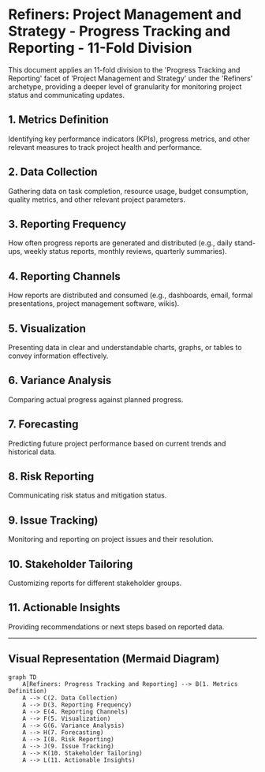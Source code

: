 # Refiners: Project Management and Strategy - Progress Tracking and Reporting - 11-Fold Division

This document applies an 11-fold division to the 'Progress Tracking and Reporting' facet of 'Project Management and Strategy' under the 'Refiners' archetype, providing a deeper level of granularity for monitoring project status and communicating updates.

## 1. Metrics Definition

Identifying key performance indicators (KPIs), progress metrics, and other relevant measures to track project health and performance.

## 2. Data Collection

Gathering data on task completion, resource usage, budget consumption, quality metrics, and other relevant project parameters.

## 3. Reporting Frequency

How often progress reports are generated and distributed (e.g., daily stand-ups, weekly status reports, monthly reviews, quarterly summaries).

## 4. Reporting Channels

How reports are distributed and consumed (e.g., dashboards, email, formal presentations, project management software, wikis).

## 5. Visualization

Presenting data in clear and understandable charts, graphs, or tables to convey information effectively.

## 6. Variance Analysis

Comparing actual progress against planned progress.

## 7. Forecasting

Predicting future project performance based on current trends and historical data.

## 8. Risk Reporting

Communicating risk status and mitigation status.

## 9. Issue Tracking)

Monitoring and reporting on project issues and their resolution.

## 10. Stakeholder Tailoring

Customizing reports for different stakeholder groups.

## 11. Actionable Insights

Providing recommendations or next steps based on reported data.

---

## Visual Representation (Mermaid Diagram)

```mermaid
graph TD
    A[Refiners: Progress Tracking and Reporting] --> B(1. Metrics Definition)
    A --> C(2. Data Collection)
    A --> D(3. Reporting Frequency)
    A --> E(4. Reporting Channels)
    A --> F(5. Visualization)
    A --> G(6. Variance Analysis)
    A --> H(7. Forecasting)
    A --> I(8. Risk Reporting)
    A --> J(9. Issue Tracking)
    A --> K(10. Stakeholder Tailoring)
    A --> L(11. Actionable Insights)
```

